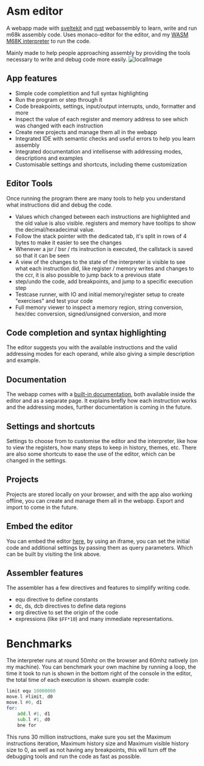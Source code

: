 # Asm editor 

A webapp made with [sveltekit](https://kit.svelte.dev/) and [rust](https://www.rust-lang.org/it) webassembly to learn, write and run m68k assembly code.
Uses monaco-editor for the editor, and my [WASM M68K interpreter](https://github.com/Specy/s68k) to run the code.

Mainly made to help people approaching assembly by providing the tools necessary to write and debug code more easily.
![localImage](https://asm-editor.specy.app/images/ASM-editor.webp)

## App features
* Simple code completition and full syntax highlighting
* Run the program or step through it
* Code breakpoints, settings, input/output interrupts, undo, formatter and more
* Inspect the value of each register and memory address to see which was changed with each instruction
* Create new projects and manage them all in the webapp 
* Integrated IDE with semantic checks and useful errors to help you learn assembly
* Integrated documentation and intellisense with addressing modes, descriptions and examples
* Customisable settings and shortcuts, including theme customization

## Editor Tools
Once running the program there are many tools to help you understand what instructions did and debug the code.
* Values which changed between each instructions are highlighted and the old value is also visible. registers and memory have tooltips to show the decimal/hexadecimal value.
* Follow the stack pointer with the dedicated tab, it's split in rows of 4 bytes to make it easier to see the changes
* Whenever a jsr / bsr / rts instruction is executed, the callstack is saved so that it can be seen 
* A view of the changes to the state of the interpreter is visible to see what each instruction did, like register / memory writes and changes to the ccr, it is also possible to jump back to a previous state
* step/undo the code, add breakpoints, and jump to a specific execution step
* Testcase runner, with IO and initial memory/register setup to create "exercises" and test your code
* Full memory viewer to inspect a memory region, string conversion, hex/dec conversion, signed/unsigned conversion, and more

## Code completion and syntax highlighting
The editor suggests you with the available instructions and the valid addressing modes for each operand, while also
giving a simple description and example.

## Documentation
The webapp comes with a [built-in documentation](https://asm-editor.specy.app/documentation/m68k), both available inside the editor and as a separate page. It explains brefly how each instruction works and the addressing modes, further documentation is coming in the future.

## Settings and shortcuts
Settings to choose from to customise the editor and the interpreter, like how to view the registers, how many steps to keep in history, themes, etc. There are also some shortcuts to ease the use of the editor, which can be changed in the settings.

## Projects
Projects are stored locally on your browser, and with the app also working offline, you can create and manage them all in the webapp. Export and import to come in the future.

## Embed the editor
You can embed the editor [here](https://asm-editor.specy.app/embed), by using an iframe, you can set the initial code and additional settings by passing them as query parameters. Which can be built by visiting the link above.


## Assembler features
The assembler has a few directives and features to simplify writing code.
* equ directive to define constants
* dc, ds, dcb directives to define data regions
* org directive to set the origin of the code
* expressions (like `$FF*10`) and many immediate representations. 

# Benchmarks
The interpreter runs at round 50mhz on the browser and 60mhz natively (on my machine).
You can benchmark your own machine by running a loop, the time it took to run is shown in the bottom right of the console in the editor, the total time of each execution is shown. example code:
```asm
limit equ 10000000
move.l #limit, d0
move.l #0, d1
for:
    add.l #1, d1
    sub.l #1, d0
    bne for
```
This runs 30 million instructions, make sure you set the Maximum instructions iteration, Maximum history size and Maximum visible history size to 0, as well as not having any breakpoints, this will turn off the
debugging tools and run the code as fast as possible.